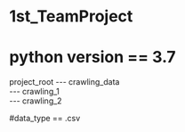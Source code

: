 # 1st_TeamProject

# python version == 3.7

project_root --- crawling_data<br>
             --- crawling_1<br>
             --- crawling_2

#data_type == .csv
